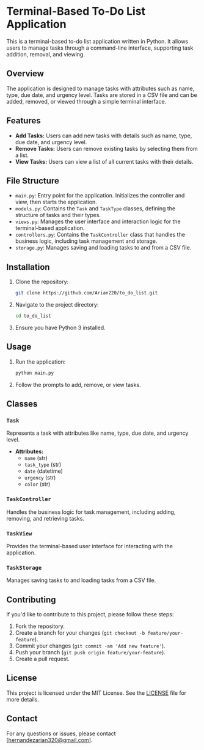 # Terminal-Based To-Do List Application

This is a terminal-based to-do list application written in Python. It allows users to manage tasks through a command-line interface, supporting task addition, removal, and viewing.

## Overview

The application is designed to manage tasks with attributes such as name, type, due date, and urgency level. Tasks are stored in a CSV file and can be added, removed, or viewed through a simple terminal interface.

## Features

- **Add Tasks:** Users can add new tasks with details such as name, type, due date, and urgency level.
- **Remove Tasks:** Users can remove existing tasks by selecting them from a list.
- **View Tasks:** Users can view a list of all current tasks with their details.

## File Structure

- `main.py`: Entry point for the application. Initializes the controller and view, then starts the application.
- `models.py`: Contains the `Task` and `TaskType` classes, defining the structure of tasks and their types.
- `views.py`: Manages the user interface and interaction logic for the terminal-based application.
- `controllers.py`: Contains the `TaskController` class that handles the business logic, including task management and storage.
- `storage.py`: Manages saving and loading tasks to and from a CSV file.

## Installation

1. Clone the repository:
    ```bash
    git clone https://github.com/Arian220/to_do_list.git
    ```

2. Navigate to the project directory:
    ```bash
    cd to_do_list
    ```

3. Ensure you have Python 3 installed.

## Usage

1. Run the application:
    ```bash
    python main.py
    ```

2. Follow the prompts to add, remove, or view tasks.

## Classes

### `Task`
Represents a task with attributes like name, type, due date, and urgency level.

- **Attributes:**
  - `name` (str)
  - `task_type` (str)
  - `date` (datetime)
  - `urgency` (str)
  - `color` (str)

### `TaskController`
Handles the business logic for task management, including adding, removing, and retrieving tasks.

### `TaskView`
Provides the terminal-based user interface for interacting with the application.

### `TaskStorage`
Manages saving tasks to and loading tasks from a CSV file.

## Contributing

If you'd like to contribute to this project, please follow these steps:

1. Fork the repository.
2. Create a branch for your changes (`git checkout -b feature/your-feature`).
3. Commit your changes (`git commit -am 'Add new feature'`).
4. Push your branch (`git push origin feature/your-feature`).
5. Create a pull request.

## License

This project is licensed under the MIT License. See the [LICENSE](LICENSE) file for more details.

## Contact

For any questions or issues, please contact [hernandezarian320@gmail.com].
